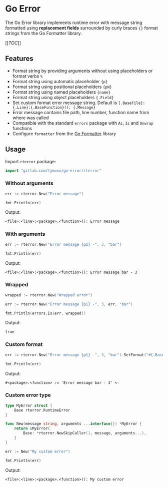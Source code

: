 # Go Error

The Go Error library implements runtime error with message string formatted
using **replacement fields** surrounded by curly braces `{}` format strings from
the Go Formatter library.

[[_TOC_]]

## Features

*   Format string by providing arguments without using placeholders or format verbs `%`
*   Format string using automatic placeholder `{p}`
*   Format string using positional placeholders `{pN}`
*   Format string using named placeholders `{name}`
*   Format string using object placeholders `{.Field}`
*   Set custom format error message string. Default is `{.BaseFile}:{.Line}:{.BaseFunction}(): {.Message}`
*   Error message contains file path, line number, function name from where was called
*   Compatible with the standard `errors` package with `As`, `Is` and `Unwrap` functions
*   Configure `formatter` from the [Go Formatter](https://gitlab.com/tymonx/go-formatter) library

## Usage

Import `rterror` package:

```go
import "gitlab.com/tymonx/go-error/rterror"
```

### Without arguments

```go
err := rterror.New("Error message")

fmt.Println(err)
```

Output:

```plaintext
<file>:<line>:<package>.<function>(): Error message
```

### With arguments

```go
err := rterror.New("Error message {p1} -", 3, "bar")

fmt.Println(err)
```

Output:

```plaintext
<file>:<line>:<package>.<function>(): Error message bar - 3
```

### Wrapped

```go
wrapped := rterror.New("Wrapped error")

err := rterror.New("Error message {p1} -", 3, err, "bar")

fmt.Println(errors.Is(err, wrapped))
```

Output:

```plaintext
true
```

### Custom format

```go
err := rterror.New("Error message {p1} -", 3, "bar").SetFormat("#{.BaseFunction} := '{.Message}' <-")

fmt.Println(err)
```

Output:

```plaintext
#<package>.<function> := 'Error message bar - 3' <-
```

### Custom error type

```go
type MyError struct {
	Base rterror.RuntimeError
}

func New(message string, arguments ...interface{}) *MyError {
	return &MyError{
		Base: *rterror.NewSkipCaller(1, message, arguments...),
	}
}

err := New("My custom error")

fmt.Println(err)
```

Output:

```plaintext
<file>:<line>:<package>.<function>(): My custom error
```
